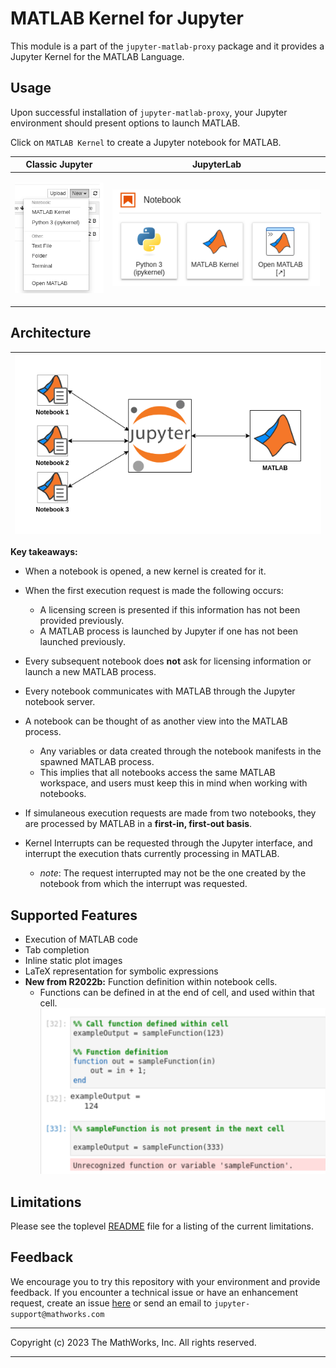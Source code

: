 # MATLAB Kernel for Jupyter

This module is a part of the `jupyter-matlab-proxy` package and it provides a Jupyter Kernel for the MATLAB Language.

## Usage

Upon successful installation of `jupyter-matlab-proxy`, your Jupyter environment should present options to launch MATLAB.

Click on `MATLAB Kernel` to create a Jupyter notebook for MATLAB.

|Classic Jupyter | JupyterLab |
|--|--|
|<p align="center"><img width="200" src="../../img/classic-jupyter.png"></p> | <p align="center"><img width="500" src="../../img/jupyterlab-notebook-section.png"></p> |

## Architecture

|![kernelArchitecture](../../img/kernel-architecture.png)|
|-|

**Key takeaways:**

* When a notebook is opened, a new kernel is created for it.

* When the first execution request is made the following occurs:
    * A licensing screen is presented if this information has not been provided previously.
    * A MATLAB process is launched by Jupyter if one has not been launched previously.

* Every subsequent notebook does **not** ask for licensing information or launch a new MATLAB process.

* Every notebook communicates with MATLAB through the Jupyter notebook server.

* A notebook can be thought of as another view into the MATLAB process.
    * Any variables or data created through the notebook manifests in the spawned MATLAB process.
    * This implies that all notebooks access the same MATLAB workspace, and users must keep this in mind when working with notebooks.

* If simulaneous execution requests are made from two notebooks, they are processed by MATLAB in a **first-in, first-out basis**.

* Kernel Interrupts can be requested through the Jupyter interface, and interrupt the execution thats currently processing in MATLAB.
    * *note*: The request interrupted may not be the one created by the notebook from which the interrupt was requested.

## Supported Features
* Execution of MATLAB code
* Tab completion
* Inline static plot images
* LaTeX representation for symbolic expressions
* **New from R2022b:** Function definition within notebook cells.
    * Functions can be defined in at the end of cell, and used within that cell.
    ![cellLocalFunctions](../../img/cell-local-function.png)



## Limitations

Please see the toplevel [README](../../README.md#limitations) file for a listing of the current limitations.

## Feedback

We encourage you to try this repository with your environment and provide feedback.
If you encounter a technical issue or have an enhancement request, create an issue [here](https://github.com/mathworks/jupyter-matlab-proxy/issues) or send an email to `jupyter-support@mathworks.com`

----

Copyright (c) 2023 The MathWorks, Inc. All rights reserved.

----
